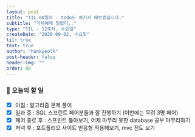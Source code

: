 ```yaml
---
layout: post
title: "TIL 80일차 - todo도 여기서 해보겠습니다."
subtitle: "기차예매 밀렸다.."
type: "TIL - 12주차, 수요일"
createDate: "2020-09-02, 수요일"
til: true
text: true
author: "hankyeolk"
post-header: false
header-img: ""
order: 80
---
```


### 📅 오늘의 할 일

- [x] 아침 : 알고리즘 문제 풀이
- [x] 일과 중 : SQL 스프린트 페어분들과 잘 진행하기 (이번에는 무려 3명 페어)
- [x] 페어 종료 후 : 스프린트 톺아보기, 어제 마무리 못한 database 공부 마무리하기
- [x] 저녁 후 : 포트폴리오 사이트 반응형 적용해보기, mvc 진도 보기
